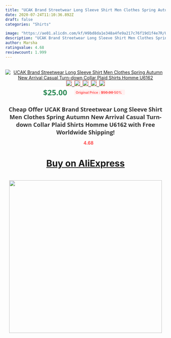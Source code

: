 ```yaml
---
title: "UCAK Brand Streetwear Long Sleeve Shirt Men Clothes Spring Autumn New Arrival Casual Turn-down Collar Plaid Shirts Homme U6162"
date: 2020-07-24T11:10:36.892Z
draft: false
categories: "Shirts"

image: "https://ae01.alicdn.com/kf/H9bd8da1e348a4fe9a217c76f19d1f4e7R/UCAK-Brand-Streetwear-Long-Sleeve-Shirt-Men-Clothes-Spring-Autumn-New-Arrival-Casual-Turn-down-Collar.jpg"
description: "UCAK Brand Streetwear Long Sleeve Shirt Men Clothes Spring Autumn New Arrival Casual Turn-down Collar Plaid Shirts Homme U6162"
author: Marsha
ratingvalue: 4.68
reviewcount: 1.999
---
```

<br>
<div style="text-align: center;">
<a href="https://s.click.aliexpress.com/e/_9IJ9Mh" target="_blank" rel="nofollow noopener noreferrer"><img alt="UCAK Brand Streetwear Long Sleeve Shirt Men Clothes Spring Autumn New Arrival Casual Turn-down Collar Plaid Shirts Homme U6162" class="magnifier-image" src="https://ae01.alicdn.com/kf/H9bd8da1e348a4fe9a217c76f19d1f4e7R/UCAK-Brand-Streetwear-Long-Sleeve-Shirt-Men-Clothes-Spring-Autumn-New-Arrival-Casual-Turn-down-Collar.jpg_640x640.jpg">
<br>
<img style="border:1px solid salmon" src="https://ae01.alicdn.com/kf/H9bd8da1e348a4fe9a217c76f19d1f4e7R/UCAK-Brand-Streetwear-Long-Sleeve-Shirt-Men-Clothes-Spring-Autumn-New-Arrival-Casual-Turn-down-Collar.jpg_120x120.jpg">&nbsp;&nbsp;<img style="border:1px solid salmon" src="https://ae01.alicdn.com/kf/H43e608617d4a490c9e42170d7b288eecL/UCAK-Brand-Streetwear-Long-Sleeve-Shirt-Men-Clothes-Spring-Autumn-New-Arrival-Casual-Turn-down-Collar.jpg_120x120.jpg">&nbsp;&nbsp;<img style="border:1px solid salmon" src="https://ae01.alicdn.com/kf/H531ba64537884cfaa320c7bfbe89f454H/UCAK-Brand-Streetwear-Long-Sleeve-Shirt-Men-Clothes-Spring-Autumn-New-Arrival-Casual-Turn-down-Collar.jpg_120x120.jpg">&nbsp;&nbsp;<img style="border:1px solid salmon" src="https://ae01.alicdn.com/kf/Hd5f42e01868848ad930289d0dd08cb882/UCAK-Brand-Streetwear-Long-Sleeve-Shirt-Men-Clothes-Spring-Autumn-New-Arrival-Casual-Turn-down-Collar.jpg_120x120.jpg">&nbsp;&nbsp;<img style="border:1px solid salmon" src="https://ae01.alicdn.com/kf/Heb80eaad441f4a4a98b4fd664ab4ee26i/UCAK-Brand-Streetwear-Long-Sleeve-Shirt-Men-Clothes-Spring-Autumn-New-Arrival-Casual-Turn-down-Collar.jpg_120x120.jpg"></a></div><br0>
<div style="text-align: center;"><span style="background-color: white; border: 0px; box-sizing: border-box; color: seagreen; display: inline-block; font-family: &quot;open sans&quot; , &quot;arial&quot; , &quot;helvetica&quot; , sans-serif , &quot;heiti&quot;; font-size: 24px; font-stretch: inherit; font-weight: 700; line-height: inherit; margin: 0px 10px 0px 0px; padding: 0px; vertical-align: middle;">$25.00 </span>
<span style="background: rgb(255 , 241 , 241); border-radius: 3px; border: 0px; box-sizing: border-box; color: #ff4747; display: inline-block; font-family: inherit; font-size: 12px; font-stretch: inherit; font-style: inherit; font-variant: inherit; font-weight: 600; line-height: inherit; margin: 0px; padding: 2px 5px; transform: scale(0.9); vertical-align: middle;">Original Price : <b style="text-decoration: line-through;">$50.00 </b> 50%&nbsp;&nbsp;</span></div>
<h1 style="color: #333333; display: inline-block; font-family: &quot;open sans&quot; , &quot;arial&quot; , &quot;helvetica&quot; , sans-serif , &quot;heiti&quot;; font-size: 18px; font-stretch: inherit; font-weight: 700; text-align: center;">Cheap Offer UCAK Brand Streetwear Long Sleeve Shirt Men Clothes Spring Autumn New Arrival Casual Turn-down Collar Plaid Shirts Homme U6162 with Free Worldwide Shipping!</h1>
<div style="color: #ff4747; text-align: center;">
<img src="https://4.bp.blogspot.com/-M0ZcTcb-5uY/XleCXlxnR4I/AAAAAAAAAEc/OrjgMkXV1oMQFaCRZj5HQwOCBcu3w1FegCPcBGAYYCw/s1600/star.png" style="height: 15px;">&nbsp;<b>4.68</b></div>
<div class="button_cont" align="center"><a class="buynow_a" href="https://s.click.aliexpress.com/e/_9IJ9Mh" target="_blank" rel="nofollow noopener noreferrer"><H1>Buy on AliExpress</H1></a></div><br>
<div class="separator" style="clear: both; text-align: center;">
<img src="https://lh3.googleusercontent.com/-pTy5HemUv9M/XlePHvY0dAI/AAAAAAAAAE4/0nX5iRUoIWY8eMW9Dpxeirr157OZliDIgCLcBGAsYHQ/s1600/badge.gif" width="480">
</div>

